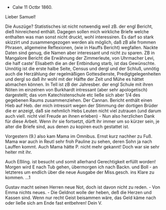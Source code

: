 + Calw 11 Octbr 1860.

Lieber Samuel!

Die Auszüge? Statistisches ist nicht notwendig weil zB. der engl Bericht, dieß hinreichend enthält. Dagegen sollen mich wirkliche Briefe welche enthalten was man sonst nicht druckt, wohl interessiren. Es darf so stark skizzirt und zusammengezogen werden als möglich, daß zB alle frommen Phrasen, allgemeine Reflexionen, (wie in Hauffs Bericht) wegfallen. Nackte Daten sind genug, die Namen aber interessant und nicht zu sparen. ZB in Mangalore Bericht die Erwähnung der Zimmerleute, von Uhrmacher Levi, die half caste' Elisabeth die an der Entbindung starb, ist das Gewünschte. Unnötig ist die erste halbe Seite, Census und dergl und der Schluß, unnötig auch die Herzählung der regelmäßigen Gottesdienste, Predigtgelegenheiten und dergl so daß ihr wohl mit der Hälfte der Zeit und Mühe es hättet abmachen können. In Tell ist zB der Jahresber. der engl Schule mit ihren Nöten im einzelnen von Burkhardt intressant (aber sehr apologetisch) dargestellt; das vom Katechistenschule etc ließe sich aber 1/4 des gegebenen Raums zusammenziehen. Der Cannan. Bericht enthält einen Hieb auf Heb. der mich intressirt wegen der Stimmung der dortigen Brüder die er anzeigt, daß sie nehmlich Hebs Leuten nicht viel zutrauen (und darum auch viell. nicht viel Freude an ihnen erleben) - Nun also herzlichen Dank für diese Arbeit. Wenn ihr sie fortsetzt, dürft ihr immer um so kürzer sein, je alter die Briefe sind, aus denen zu kopiren euch gestattet ist.

Vorgestern (9.) also kam Mama im Omnibus. Ernst kurz nachher zu Fuß. Mama war auch in Reutl sehr froh Pauline zu sehen, deren Sohn ja nach Lauffen kommt. Auch Mama hätte P. nicht mehr gekannt! Doch war sie sehr heiter mit ihr.

Auch Eßling. ist besucht und somit allerhand Gerechtigkeit erfüllt worden! 
Morgen wird E nach Tub gehen, übermorgen ich nach Backn. und Boll - an letzteres um endlich über die neue Ausgabe der Miss.gesch. ins Klare zu kommen. ...1

Gustav macht seinen Herren neue Not, doch ist davon nicht zu reden. - Von Emma nichts neues. - Die Geldnot wolle der heben, deß die Herzen und Kassen sind. Wenn nur recht Geist beisammen wäre, das Geld käme nach oder ließe sich am Ende fast entbehren!
 Dein V.
